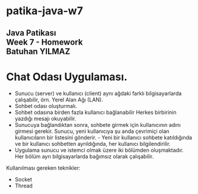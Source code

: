 # patika-java-w7
Java Patikası <br/> 
Week 7 - Homework <br/>
Batuhan YILMAZ<br/>
------------------------------
# Chat Odası Uygulaması.

- Sunucu (server) ve kullanıcı (client) aynı ağdaki farklı bilgisayarlarda çalışabilir, örn. Yerel Alan Ağı (LAN).
- Sohbet odası oluşturmalı.
- Sohbet odasına birden fazla kullanıcı bağlanabilir Herkes birbirinin yazdığı mesajı okuyabilir.
- Sunucuya bağlandıktan sonra, sohbete girmek için kullanıcının adını girmesi gerekir. Sunucu, yeni kullanıcıya şu anda çevrimiçi olan kullanıcıların bir listesini gönderir. - Yeni bir kullanıcı sohbete katıldığında ve bir kullanıcı sohbetten ayrıldığında, her kullanıcı bilgilendirilir.
- Uygulama sunucu ve istemci olmak üzere iki bölümden oluşmaktadır. Her bölüm ayrı bilgisayarlarda bağımsız olarak çalışabilir.

Kullanılması gereken teknikler:

- Socket
- Thread